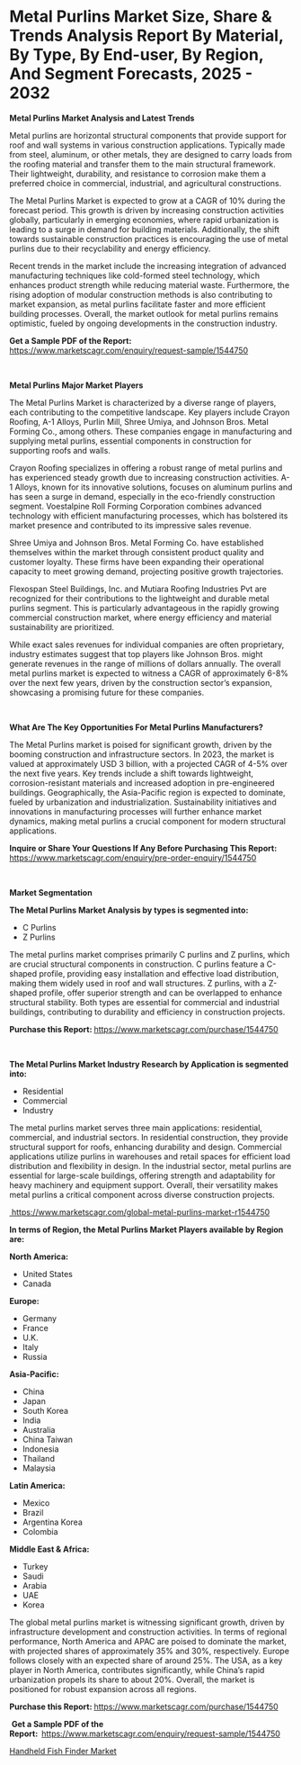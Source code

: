 <p><h1>Metal Purlins Market Size, Share & Trends Analysis Report By Material, By Type, By End-user, By Region, And Segment Forecasts, 2025 - 2032</h1></p><p><strong>Metal Purlins Market Analysis and Latest Trends</strong></p>
<p><p>Metal purlins are horizontal structural components that provide support for roof and wall systems in various construction applications. Typically made from steel, aluminum, or other metals, they are designed to carry loads from the roofing material and transfer them to the main structural framework. Their lightweight, durability, and resistance to corrosion make them a preferred choice in commercial, industrial, and agricultural constructions.</p><p>The Metal Purlins Market is expected to grow at a CAGR of 10% during the forecast period. This growth is driven by increasing construction activities globally, particularly in emerging economies, where rapid urbanization is leading to a surge in demand for building materials. Additionally, the shift towards sustainable construction practices is encouraging the use of metal purlins due to their recyclability and energy efficiency.</p><p>Recent trends in the market include the increasing integration of advanced manufacturing techniques like cold-formed steel technology, which enhances product strength while reducing material waste. Furthermore, the rising adoption of modular construction methods is also contributing to market expansion, as metal purlins facilitate faster and more efficient building processes. Overall, the market outlook for metal purlins remains optimistic, fueled by ongoing developments in the construction industry.</p></p>
<p><strong>Get a Sample PDF of the Report:&nbsp;</strong> <a href="https://www.marketscagr.com/enquiry/request-sample/1544750?utm_campaign=2126&utm_medium=2&utm_source=Github&utm_content=ia&utm_term=17022025&utm_id=metal-purlins">https://www.marketscagr.com/enquiry/request-sample/1544750</a></p>
<p>&nbsp;</p>
<p><strong>Metal Purlins Major Market Players</strong></p>
<p><p>The Metal Purlins Market is characterized by a diverse range of players, each contributing to the competitive landscape. Key players include Crayon Roofing, A-1 Alloys, Purlin Mill, Shree Umiya, and Johnson Bros. Metal Forming Co., among others. These companies engage in manufacturing and supplying metal purlins, essential components in construction for supporting roofs and walls.</p><p>Crayon Roofing specializes in offering a robust range of metal purlins and has experienced steady growth due to increasing construction activities. A-1 Alloys, known for its innovative solutions, focuses on aluminum purlins and has seen a surge in demand, especially in the eco-friendly construction segment. Voestalpine Roll Forming Corporation combines advanced technology with efficient manufacturing processes, which has bolstered its market presence and contributed to its impressive sales revenue.</p><p>Shree Umiya and Johnson Bros. Metal Forming Co. have established themselves within the market through consistent product quality and customer loyalty. These firms have been expanding their operational capacity to meet growing demand, projecting positive growth trajectories.  </p><p>Flexospan Steel Buildings, Inc. and Mutiara Roofing Industries Pvt are recognized for their contributions to the lightweight and durable metal purlins segment. This is particularly advantageous in the rapidly growing commercial construction market, where energy efficiency and material sustainability are prioritized.</p><p>While exact sales revenues for individual companies are often proprietary, industry estimates suggest that top players like Johnson Bros. might generate revenues in the range of millions of dollars annually. The overall metal purlins market is expected to witness a CAGR of approximately 6-8% over the next few years, driven by the construction sector’s expansion, showcasing a promising future for these companies.</p></p>
<p>&nbsp;</p>
<p><strong>What Are The Key Opportunities For Metal Purlins Manufacturers?</strong></p>
<p><p>The Metal Purlins market is poised for significant growth, driven by the booming construction and infrastructure sectors. In 2023, the market is valued at approximately USD 3 billion, with a projected CAGR of 4-5% over the next five years. Key trends include a shift towards lightweight, corrosion-resistant materials and increased adoption in pre-engineered buildings. Geographically, the Asia-Pacific region is expected to dominate, fueled by urbanization and industrialization. Sustainability initiatives and innovations in manufacturing processes will further enhance market dynamics, making metal purlins a crucial component for modern structural applications.</p></p>
<p><strong>Inquire or Share Your Questions If Any Before Purchasing This Report:</strong> <a href="https://www.marketscagr.com/enquiry/pre-order-enquiry/1544750?utm_campaign=2126&utm_medium=2&utm_source=Github&utm_content=ia&utm_term=17022025&utm_id=metal-purlins">https://www.marketscagr.com/enquiry/pre-order-enquiry/1544750</a></p>
<p>&nbsp;</p>
<p><strong>Market Segmentation</strong></p>
<p><strong>The Metal Purlins Market Analysis by types is segmented into:</strong></p>
<p><ul><li>C Purlins</li><li>Z Purlins</li></ul></p>
<p><p>The metal purlins market comprises primarily C purlins and Z purlins, which are crucial structural components in construction. C purlins feature a C-shaped profile, providing easy installation and effective load distribution, making them widely used in roof and wall structures. Z purlins, with a Z-shaped profile, offer superior strength and can be overlapped to enhance structural stability. Both types are essential for commercial and industrial buildings, contributing to durability and efficiency in construction projects.</p></p>
<p><strong>Purchase this Report:&nbsp;</strong><a href="https://www.marketscagr.com/purchase/1544750?utm_campaign=2126&utm_medium=2&utm_source=Github&utm_content=ia&utm_term=17022025&utm_id=metal-purlins">https://www.marketscagr.com/purchase/1544750</a></p>
<p>&nbsp;</p>
<p><strong>The Metal Purlins Market Industry Research by Application is segmented into:</strong></p>
<p><ul><li>Residential</li><li>Commercial</li><li>Industry</li></ul></p>
<p><p>The metal purlins market serves three main applications: residential, commercial, and industrial sectors. In residential construction, they provide structural support for roofs, enhancing durability and design. Commercial applications utilize purlins in warehouses and retail spaces for efficient load distribution and flexibility in design. In the industrial sector, metal purlins are essential for large-scale buildings, offering strength and adaptability for heavy machinery and equipment support. Overall, their versatility makes metal purlins a critical component across diverse construction projects.</p></p>
<p><a href="https://www.marketscagr.com/global-metal-purlins-market-r1544750?utm_campaign=2126&utm_medium=2&utm_source=Github&utm_content=ia&utm_term=17022025&utm_id=metal-purlins">&nbsp;https://www.marketscagr.com/global-metal-purlins-market-r1544750</a></p>
<p><strong>In terms of Region, the Metal Purlins Market Players available by Region are:</strong></p>
<p>
    <p> <strong> North America: </strong>
        <ul>
            <li>United States</li>
            <li>Canada</li>
        </ul>
        </p> 
    <p> <strong> Europe: </strong>
        <ul>
            <li>Germany</li>
            <li>France</li>
            <li>U.K.</li>
            <li>Italy</li>
            <li>Russia</li>
        </ul>
        </p> 
    <p> <strong> Asia-Pacific: </strong>
        <ul>
            <li>China</li>
            <li>Japan</li>
            <li>South Korea</li>
            <li>India</li>
            <li>Australia</li>
            <li>China Taiwan</li>
            <li>Indonesia</li>
            <li>Thailand</li>
            <li>Malaysia</li>
        </ul>
        </p> 
    <p> <strong> Latin America: </strong>
        <ul>
            <li>Mexico</li>
            <li>Brazil</li>
            <li>Argentina Korea</li>
            <li>Colombia</li>
        </ul>
        </p> 
    <p> <strong> Middle East & Africa: </strong>
        <ul>
            <li>Turkey</li>
            <li>Saudi</li>
            <li>Arabia</li>
            <li>UAE</li>
            <li>Korea</li>
        </ul>
    </p>
    </p>
<p><p>The global metal purlins market is witnessing significant growth, driven by infrastructure development and construction activities. In terms of regional performance, North America and APAC are poised to dominate the market, with projected shares of approximately 35% and 30%, respectively. Europe follows closely with an expected share of around 25%. The USA, as a key player in North America, contributes significantly, while China’s rapid urbanization propels its share to about 20%. Overall, the market is positioned for robust expansion across all regions.</p></p>
<p><strong>Purchase this Report: </strong><a href="https://www.marketscagr.com/purchase/1544750?utm_campaign=2126&utm_medium=2&utm_source=Github&utm_content=ia&utm_term=17022025&utm_id=metal-purlins">https://www.marketscagr.com/purchase/1544750</a></p>
<p>&nbsp;<strong>Get a Sample PDF of the Report:&nbsp;&nbsp;</strong><a href="https://www.marketscagr.com/enquiry/request-sample/1544750?utm_campaign=2126&utm_medium=2&utm_source=Github&utm_content=ia&utm_term=17022025&utm_id=metal-purlins">https://www.marketscagr.com/enquiry/request-sample/1544750</a></p>
<p><strong></strong></p>
<p><p><a href="https://github.com/gukenneth26571/Market-Research-Report-List-1/blob/main/handheld-fish-finder-market.md?utm_campaign=2126&utm_medium=2&utm_source=Github&utm_content=ia&utm_term=17022025&utm_id=metal-purlins">Handheld Fish Finder Market</a></p></p>